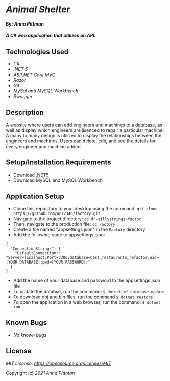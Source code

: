 # _Animal Shelter_

#### By: _*Anna Pittman*_

#### _A C# web application that utilizes an API._

## Technologies Used

* _C#_
* _.NET 5_
* _ASP.NET Core MVC_
* _Razor_
* _Git_
* _MySql and MySQL Workbench_
* _Swagger_

## Description

A website where users can add engineers and machines to a database, as well as display which engineers are lisenced to repair a particular machine. A many to many design is utilized to display the relationships between the engineers and machines. Users can delete, edit, and see the details for every engineer and machine added.

## Setup/Installation Requirements

* Download [.NET5](https://dotnet.microsoft.com/en-us/download/dotnet/5.0)
* Download MySQL and MySQL Workbench

## Application Setup

* Clone this repository to your desktop using the command: `git clone https://github.com/an12346/factory.git`
* Navigate to the project directory: `cd dr-sillystringz-factor`
* Then, navigate to the production file: `cd Factory`
* Create a file named "appsettings.json" in the `Factory` directory
* Add the following code to appsettings.json:
```
{
  "ConnectionStrings": {
    "DefaultConnection": "Server=localhost;Port=3306;database=best_restaurants_refactor;uid=[YOUR DATABASE];pwd=[YOUR PASSWORD];"
  }
}
```
* Add the name of your database and password to the appsettings.json file
* To update the databse, run the command: `$ dotnet ef database update`
* To download obj and bin files, run the command `$ dotnet restore` 
* To open the application in a web browser, run the command: `$ dotnet run`

## Known Bugs

* _No known bugs_

## License

_MIT License: https://opensource.org/licenses/MIT_

Copyright (c) _2021_ _Anna Pittman_